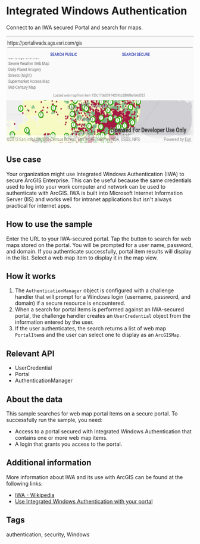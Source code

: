 # Integrated Windows Authentication

Connect to an IWA secured Portal and search for maps.

![Image of integrated windows authentication](integrated-windows-authentication.png)

## Use case

Your organization might use Integrated Windows Authentication (IWA) to secure ArcGIS Enterprise. This can be useful because the same credentials used to log into your work computer and network can be used to authenticate with ArcGIS. IWA is built into Microsoft Internet Information Server (IIS) and works well for intranet applications but isn't always practical for internet apps.


## How to use the sample

Enter the URL to your IWA-secured portal. Tap the button to search for web maps stored on the portal. You will be prompted for a user name, password, and domain. If you authenticate successfully, portal item results will display in the list. Select a web map item to display it in the map view.

## How it works

1. The `AuthenticationManager` object is configured with a challenge handler that will prompt for a Windows login (username, password, and domain) if a secure resource is encountered.
2. When a search for portal items is performed against an IWA-secured portal, the challenge handler creates an `UserCredential` object from the information entered by the user.
3. If the user authenticates, the search returns a list of web map `PortalItem`s and the user can select one to display as an `ArcGISMap`.

## Relevant API

* UserCredential
* Portal
* AuthenticationManager

## About the data

This sample searches for web map portal items on a secure portal. To successfully run the sample, you need:
 * Access to a portal secured with Integrated Windows Authentication that contains one or more web map items.
 * A login that grants you access to the portal.

## Additional information

More information about IWA and its use with ArcGIS can be found at the following links:
 * [IWA - Wikipedia](https://en.wikipedia.org/wiki/Integrated_Windows_Authentication)
 * [Use Integrated Windows Authentication with your portal](http://enterprise.arcgis.com/en/portal/latest/administer/windows/use-integrated-windows-authentication-with-your-portal.htm)

## Tags

authentication, security, Windows
